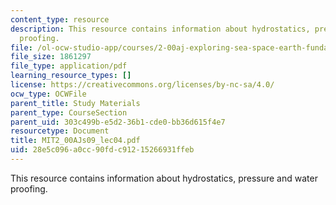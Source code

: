 ```yaml
---
content_type: resource
description: This resource contains information about hydrostatics, pressure and water
  proofing.
file: /ol-ocw-studio-app/courses/2-00aj-exploring-sea-space-earth-fundamentals-of-engineering-design-spring-2009/28e5c096a0cc90fdc91215266931ffeb_MIT2_00AJs09_lec04.pdf
file_size: 1861297
file_type: application/pdf
learning_resource_types: []
license: https://creativecommons.org/licenses/by-nc-sa/4.0/
ocw_type: OCWFile
parent_title: Study Materials
parent_type: CourseSection
parent_uid: 303c499b-e5d2-36b1-cde0-bb36d615f4e7
resourcetype: Document
title: MIT2_00AJs09_lec04.pdf
uid: 28e5c096-a0cc-90fd-c912-15266931ffeb
---
```

This resource contains information about hydrostatics, pressure and water proofing.